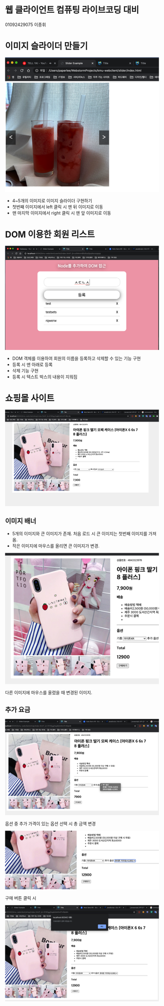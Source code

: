# 웹 클라이언트 컴퓨팅 라이브코딩 대비

01092429075 이종휘

# 이미지 슬라이더 만들기

![Untitled%202bdce8cacf1b4352819a00470b259c42/Untitled.png](Untitled%202bdce8cacf1b4352819a00470b259c42/Untitled.png)

- 4~5개의 이미지로 이미지 슬라이더 구현하기
- 첫번째 이미지에서 left 클릭 시 맨 뒤 이미지로 이동
- 맨 마지막 이미지에서 right 클릭 시 맨 앞 이미지로 이동

# DOM 이용한 회원 리스트

![Untitled%202bdce8cacf1b4352819a00470b259c42/Untitled%201.png](Untitled%202bdce8cacf1b4352819a00470b259c42/Untitled%201.png)

- DOM 객체를 이용하여 회원의 이름을 등록하고 삭제할 수 있는 기능 구현
- 등록 시 맨 아래로 등록
- 삭제 기능 구현
- 등록 시 텍스트 박스의 내용이 지워짐

# 쇼핑몰 사이트

![Untitled%202bdce8cacf1b4352819a00470b259c42/Untitled%202.png](Untitled%202bdce8cacf1b4352819a00470b259c42/Untitled%202.png)

## 이미지 배너

- 5개의 이미지와 큰 이미지가 존재. 처음 로드 시 큰 이미지는 첫번째 이미지를 가져옴.
- 작은 이미지에 마우스를 올리면 큰 이미지가 변경.

![Untitled%202bdce8cacf1b4352819a00470b259c42/Untitled%203.png](Untitled%202bdce8cacf1b4352819a00470b259c42/Untitled%203.png)

다른 이미지에 마우스를 올렸을 때 변경된 이미지.

## 추가 요금

![Untitled%202bdce8cacf1b4352819a00470b259c42/Untitled%204.png](Untitled%202bdce8cacf1b4352819a00470b259c42/Untitled%204.png)

옵션 중 추가 가격이 있는 옵션 선택 시 총 금액 변경

![Untitled%202bdce8cacf1b4352819a00470b259c42/Untitled%205.png](Untitled%202bdce8cacf1b4352819a00470b259c42/Untitled%205.png)

구매 버튼 클릭 시

![Untitled%202bdce8cacf1b4352819a00470b259c42/Untitled%206.png](Untitled%202bdce8cacf1b4352819a00470b259c42/Untitled%206.png)